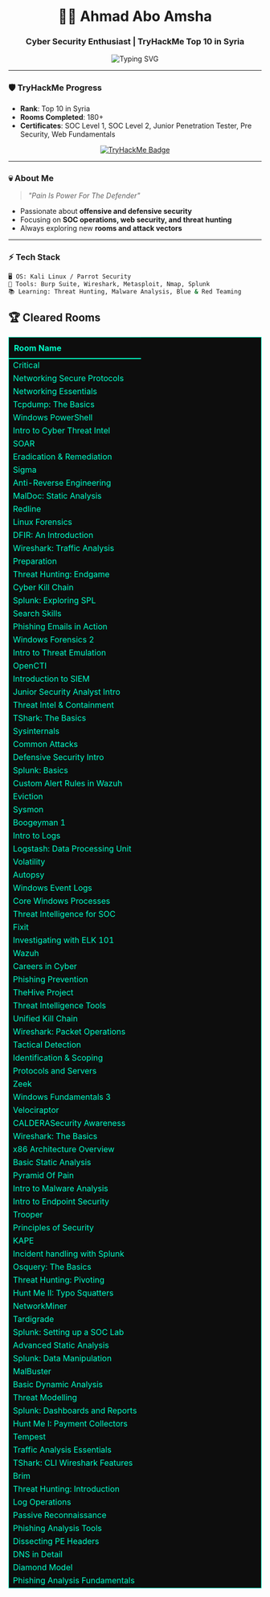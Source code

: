 <h1 align="center">👨‍💻 Ahmad Abo Amsha</h1>
<h3 align="center">Cyber Security Enthusiast | TryHackMe Top 10 in Syria</h3>

<p align="center">
  <img src="https://readme-typing-svg.demolab.com?font=Fira+Code&weight=500&size=24&pause=1000&color=0FFFC1&center=true&vCenter=true&width=900&lines=TryHackMe+Top+10+in+Syria;180%2B+Rooms+Completed;SOC+L1%2C+SOC+L2%2C+Jr+PenTester;Cyber+Security+is+my+Playground+%F0%9F%94%90" alt="Typing SVG" />
</p>

---

### 🛡️ **TryHackMe Progress**
- **Rank**: Top 10 in Syria  
- **Rooms Completed**: 180+  
- **Certificates**: SOC Level 1, SOC Level 2, Junior Penetration Tester, Pre Security, Web Fundamentals  

<p align="center">
  <a href="https://tryhackme.com/p/AhmadAboamsha">
    <img src="https://tryhackme-badges.s3.amazonaws.com/AhmadAboamsha.png" alt="TryHackMe Badge" />
  </a>
</p>

---

### 💀 **About Me**
> *"Pain Is Power For The Defender"*  
- Passionate about **offensive and defensive security**  
- Focusing on **SOC operations, web security, and threat hunting**  
- Always exploring new **rooms and attack vectors**  

---

### ⚡ **Tech Stack**
```bash
🖥️ OS: Kali Linux / Parrot Security  
🔧 Tools: Burp Suite, Wireshark, Metasploit, Nmap, Splunk  
📚 Learning: Threat Hunting, Malware Analysis, Blue & Red Teaming
```

## 🏆 Cleared Rooms

<table style="width:100%; border-collapse: collapse; color:#00ffc8; background-color:#0d0d0d; border:1px solid #00ffc8;">
  <thead>
    <tr style="border-bottom:2px solid #00ffc8;">
      <th style="padding: 10px; text-align:left; border-bottom:1px solid #00ffc8;">Room Name</th>
    </tr>
  </thead>
  <tbody>
    <tr><td>Critical</td></tr>
    <tr><td>Networking Secure Protocols</td></tr>
    <tr><td>Networking Essentials</td></tr>
    <tr><td>Tcpdump: The Basics</td></tr>
    <tr><td>Windows PowerShell</td></tr>
    <tr><td>Intro to Cyber Threat Intel</td></tr>
    <tr><td>SOAR</td></tr>
    <tr><td>Eradication & Remediation</td></tr>
    <tr><td>Sigma</td></tr>
    <tr><td>Anti-Reverse Engineering</td></tr>
    <tr><td>MalDoc: Static Analysis</td></tr>
    <tr><td>Redline</td></tr>
    <tr><td>Linux Forensics</td></tr>
    <tr><td>DFIR: An Introduction</td></tr>
    <tr><td>Wireshark: Traffic Analysis</td></tr>
    <tr><td>Preparation</td></tr>
    <tr><td>Threat Hunting: Endgame</td></tr>
    <tr><td>Cyber Kill Chain</td></tr>
    <tr><td>Splunk: Exploring SPL</td></tr>
    <tr><td>Search Skills</td></tr>
    <tr><td>Phishing Emails in Action</td></tr>
    <tr><td>Windows Forensics 2</td></tr>
    <tr><td>Intro to Threat Emulation</td></tr>
    <tr><td>OpenCTI</td></tr>
    <tr><td>Introduction to SIEM</td></tr>
    <tr><td>Junior Security Analyst Intro</td></tr>
    <tr><td>Threat Intel & Containment</td></tr>
    <tr><td>TShark: The Basics</td></tr>
    <tr><td>Sysinternals</td></tr>
    <tr><td>Common Attacks</td></tr>
    <tr><td>Defensive Security Intro</td></tr>
    <tr><td>Splunk: Basics</td></tr>
    <tr><td>Custom Alert Rules in Wazuh</td></tr>
    <tr><td>Eviction</td></tr>
    <tr><td>Sysmon</td></tr>
    <tr><td>Boogeyman 1</td></tr>
    <tr><td>Intro to Logs</td></tr>
    <tr><td>Logstash: Data Processing Unit</td></tr>
    <tr><td>Volatility</td></tr>
    <tr><td>Autopsy</td></tr>
    <tr><td>Windows Event Logs</td></tr>
    <tr><td>Core Windows Processes</td></tr>
    <tr><td>Threat Intelligence for SOC</td></tr>
    <tr><td>Fixit</td></tr>
    <tr><td>Investigating with ELK 101</td></tr>
    <tr><td>Wazuh</td></tr>
    <tr><td>Careers in Cyber</td></tr>
    <tr><td>Phishing Prevention</td></tr>
    <tr><td>TheHive Project</td></tr>
    <tr><td>Threat Intelligence Tools</td></tr>
    <tr><td>Unified Kill Chain</td></tr>
    <tr><td>Wireshark: Packet Operations</td></tr>
    <tr><td>Tactical Detection</td></tr>
    <tr><td>Identification & Scoping</td></tr>
    <tr><td>Protocols and Servers</td></tr>
    <tr><td>Zeek</td></tr>
    <tr><td>Windows Fundamentals 3</td></tr>
    <tr><td>Velociraptor</td></tr>
    <tr><td>CALDERASecurity Awareness</td></tr>
    <tr><td>Wireshark: The Basics</td></tr>
    <tr><td>x86 Architecture Overview</td></tr>
    <tr><td>Basic Static Analysis</td></tr>
    <tr><td>Pyramid Of Pain</td></tr>
    <tr><td>Intro to Malware Analysis</td></tr>
    <tr><td>Intro to Endpoint Security</td></tr>
    <tr><td>Trooper</td></tr>
    <tr><td>Principles of Security</td></tr>
    <tr><td>KAPE</td></tr>
    <tr><td>Incident handling with Splunk</td></tr>
    <tr><td>Osquery: The Basics</td></tr>
    <tr><td>Threat Hunting: Pivoting</td></tr>
    <tr><td>Hunt Me II: Typo Squatters</td></tr>
    <tr><td>NetworkMiner</td></tr>
    <tr><td>Tardigrade</td></tr>
    <tr><td>Splunk: Setting up a SOC Lab</td></tr>
    <tr><td>Advanced Static Analysis</td></tr>
    <tr><td>Splunk: Data Manipulation</td></tr>
    <tr><td>MalBuster</td></tr>
    <tr><td>Basic Dynamic Analysis</td></tr>
    <tr><td>Threat Modelling</td></tr>
    <tr><td>Splunk: Dashboards and Reports</td></tr>
    <tr><td>Hunt Me I: Payment Collectors</td></tr>
    <tr><td>Tempest</td></tr>
    <tr><td>Traffic Analysis Essentials</td></tr>
    <tr><td>TShark: CLI Wireshark Features</td></tr>
    <tr><td>Brim</td></tr>
    <tr><td>Threat Hunting: Introduction</td></tr>
    <tr><td>Log Operations</td></tr>
    <tr><td>Passive Reconnaissance</td></tr>
    <tr><td>Phishing Analysis Tools</td></tr>
    <tr><td>Dissecting PE Headers</td></tr>
    <tr><td>DNS in Detail</td></tr>
    <tr><td>Diamond Model</td></tr>
    <tr><td>Phishing Analysis Fundamentals</td></tr>
  </tbody>
</table>
